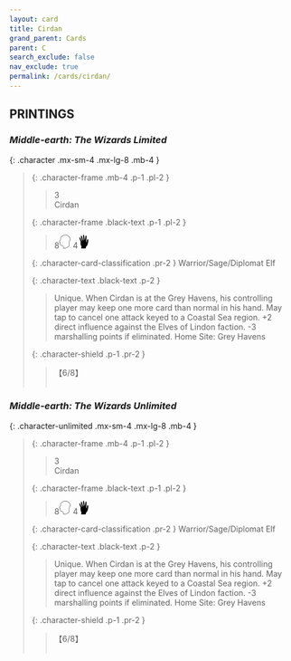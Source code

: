 ```yaml
---
layout: card
title: Cirdan
grand_parent: Cards
parent: C
search_exclude: false
nav_exclude: true
permalink: /cards/cirdan/
---
```


## PRINTINGS


### _Middle-earth: The Wizards Limited_

{: .character .mx-sm-4 .mx-lg-8 .mb-4 }
> {: .character-frame .mb-4 .p-1 .pl-2 }
> > <div class="card-mp">3</div>
> > <div class="character-card-name">Cirdan</div>
>
> {: .character-frame .black-text .p-1 .pl-2 }
> > 8![](/assets/images/mind.svg) 4![](/assets/images/di.svg)
>
> {: .character-card-classification .pr-2 }
> Warrior/Sage/Diplomat Elf
>
> {: .character-text .black-text .p-2 }
> > Unique. When Cirdan is at the Grey Havens, his controlling player may keep one more card than normal in his hand. May tap to cancel one attack keyed to a Coastal Sea region. +2 direct influence against the Elves of Lindon faction. -3 marshalling points if eliminated.   Home Site: Grey Havens 
>
> {: .character-shield .p-1 .pr-2 }
> > <div class="card-shield">【6/8】</div>
> > <div class="card-corruption">&nbsp;</div>

### _Middle-earth: The Wizards Unlimited_

{: .character-unlimited .mx-sm-4 .mx-lg-8 .mb-4 }
> {: .character-frame .mb-4 .p-1 .pl-2 }
> > <div class="card-mp">3</div>
> > <div class="character-card-name">Cirdan</div>
>
> {: .character-frame .black-text .p-1 .pl-2 }
> > 8![](/assets/images/mind.svg) 4![](/assets/images/di.svg)
>
> {: .character-card-classification .pr-2 }
> Warrior/Sage/Diplomat Elf
>
> {: .character-text .black-text .p-2 }
> > Unique. When Cirdan is at the Grey Havens, his controlling player may keep one more card than normal in his hand. May tap to cancel one attack keyed to a Coastal Sea region. +2 direct influence against the Elves of Lindon faction. -3 marshalling points if eliminated.   Home Site: Grey Havens 
>
> {: .character-shield .p-1 .pr-2 }
> > <div class="card-shield">【6/8】</div>
> > <div class="card-corruption">&nbsp;</div>

